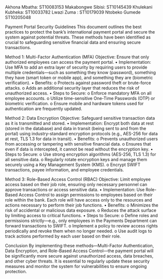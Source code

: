 Akhona Mbatha: ST10083153
Makabongwe Sibisi: ST10145439
Khulekani Kubheka: ST10033782
Lwazi Zuma : ST10179039
Ntobeko Gumede ST10205048

Payment Portal Security Guidelines
This document outlines the best practices to protect the bank’s international payment portal and secure the system against potential threats. These methods have been identified as crucial to safeguarding sensitive financial data and ensuring secure transactions.

Method 1: Multi-Factor Authentication (MFA)
Objective: Ensure that only authorized employees can access the payment portal.
•	Implementation: Use MFA to add an extra layer of security by requiring users to provide multiple credentials—such as something they know (password), something they have (smart token or mobile app), and something they are (biometric verification).
•	Benefits:
o	Protects against password theft or brute-force attacks.
o	Adds an additional security layer that reduces the risk of unauthorized access.
•	Steps to Secure:
o	Enforce mandatory MFA on all employee accounts.
o	Utilize time-sensitive One-Time Passwords (OTP) or biometric verification.
o	Ensure mobile and hardware tokens used for authentication are frequently updated.

Method 2: Data Encryption
Objective: Safeguard sensitive transaction data as it is transmitted and stored.
•	Implementation: Encrypt both data at rest (stored in the database) and data in transit (being sent to and from the portal) using industry-standard encryption protocols (e.g., AES-256 for data at rest, TLS 1.3 for data in transit).
•	Benefits:
o	Prevents unauthorized users from accessing or tampering with sensitive financial data.
o	Ensures that even if data is intercepted, it cannot be read without the encryption key.
•	Steps to Secure:
o	Use strong encryption algorithms (AES-256, TLS 1.3) for all sensitive data.
o	Regularly rotate encryption keys and manage them securely using a Key Management System (KMS).
o	Encrypt SWIFT transactions, payee information, and employee credentials.

Method 3: Role-Based Access Control (RBAC)
Objective: Limit employee access based on their job role, ensuring only necessary personnel can approve transactions or access sensitive data.
•	Implementation: Use Role-Based Access Control to assign permissions to employees based on their role within the bank. Each role will have access only to the resources and actions necessary to perform their job functions.
•	Benefits:
o	Minimizes the risk of accidental or malicious data exposure.
o	Reduces the attack surface by limiting access to critical functions.
•	Steps to Secure:
o	Define roles and permissions strictly—e.g., only employees in the Payments Department can forward transactions to SWIFT.
o	Implement a policy to review access rights periodically and revoke them when no longer needed.
o	Use audit logs to track actions performed by each user based on their role.

Conclusion
By implementing these methods—Multi-Factor Authentication, Data Encryption, and Role-Based Access Control—the payment portal will be significantly more secure against unauthorized access, data breaches, and other cyber threats. It is essential to regularly update these security measures and monitor the system for vulnerabilities to ensure ongoing protection.

